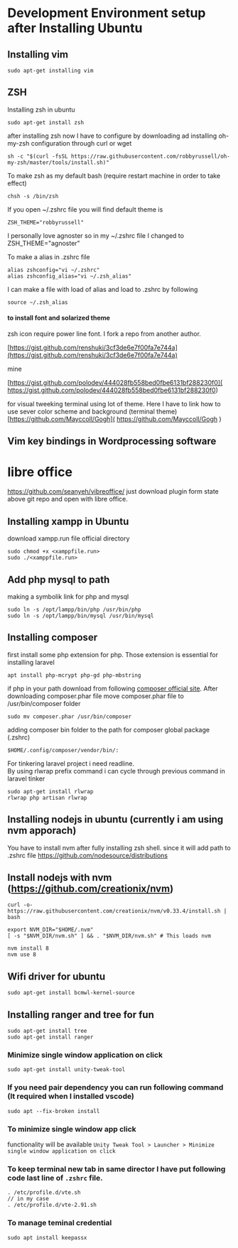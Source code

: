 ﻿# Development Environment setup after Installing Ubuntu

## Installing vim
~~~
sudo apt-get installing vim
~~~

## ZSH
Installing zsh in ubuntu
~~~
sudo apt-get install zsh
~~~

after installing zsh now I have to configure by downloading ad installing oh-my-zsh configuration through curl or wget
~~~
sh -c "$(curl -fsSL https://raw.githubusercontent.com/robbyrussell/oh-my-zsh/master/tools/install.sh)"
~~~

To make zsh as my default bash (require restart machine in order to take effect)
~~~
chsh -s /bin/zsh
~~~


If you open ~/.zshrc file you will find default theme is
~~~
ZSH_THEME="robbyrussell"
~~~
I personally love agnoster so in my ~/.zshrc file I changed to ZSH_THEME="agnoster"

To make a alias in .zshrc file 
~~~
alias zshconfig="vi ~/.zshrc" 
alias zshconfig_alias="vi ~/.zsh_alias" 
~~~

I can make a file with load of alias and load to .zshrc by following
~~~
source ~/.zsh_alias 
~~~

#### to install font and solarized theme      
zsh icon require power line font. I fork a repo from another author. 

[https://gist.github.com/renshuki/3cf3de6e7f00fa7e744a](https://gist.github.com/renshuki/3cf3de6e7f00fa7e744a)

mine

[https://gist.github.com/polodev/444028fb558bed0fbe6131bf288230f0]( https://gist.github.com/polodev/444028fb558bed0fbe6131bf288230f0)

for visual tweeking terminal using lot of theme. Here I have to link how to use sever color scheme and background (terminal theme)   
[https://github.com/Mayccoll/Gogh]( https://github.com/Mayccoll/Gogh )


## Vim key bindings in Wordprocessing software
libre office
============
https://github.com/seanyeh/vibreoffice/
just download plugin form state above git repo and open with libre office.


## Installing xampp in Ubuntu
download xampp.run file official directory   
~~~
sudo chmod +x <xamppfile.run>
sudo ./<xamppfile.run>
~~~


## Add php mysql to path
making a symbolik link for php and mysql
~~~
sudo ln -s /opt/lampp/bin/php /usr/bin/php
sudo ln -s /opt/lampp/bin/mysql /usr/bin/mysql
~~~


## Installing composer
first install some php extension for php. Those extension is essential for installing laravel
~~~
apt install php-mcrypt php-gd php-mbstring
~~~
if php in your path download from following [composer official site](https://getcomposer.org/download/). After downloading composer.phar file move composer.phar file to /usr/bin/composer folder
~~~
sudo mv composer.phar /usr/bin/composer
~~~
adding composer bin folder to the path for composer global package (.zshrc)
~~~
$HOME/.config/composer/vendor/bin/:
~~~
For tinkering laravel project i need readline.  
By using rlwrap prefix command i can cycle through previous command in laravel tinker
~~~
sudo apt-get install rlwrap
rlwrap php artisan rlwrap
~~~


## Installing nodejs in ubuntu  (currently i am using nvm apporach)
You have to install nvm after fully installing zsh shell. since it will add path to .zshrc file 
https://github.com/nodesource/distributions   

## Install nodejs with nvm (https://github.com/creationix/nvm)
~~~
curl -o- https://raw.githubusercontent.com/creationix/nvm/v0.33.4/install.sh | bash
~~~

~~~
export NVM_DIR="$HOME/.nvm"
[ -s "$NVM_DIR/nvm.sh" ] && . "$NVM_DIR/nvm.sh" # This loads nvm
~~~

~~~
nvm install 8
nvm use 8
~~~

## Wifi driver for ubuntu
~~~
sudo apt-get install bcmwl-kernel-source
~~~

## Installing ranger and tree for fun
~~~
sudo apt-get install tree
sudo apt-get install ranger
~~~

### Minimize single window application on click
~~~
sudo apt-get install unity-tweak-tool
~~~
### If you need pair dependency you can run following command (It required when I installed vscode)
~~~
sudo apt --fix-broken install
~~~

### To minimize single window app click
functionality will be available `Unity Tweak Tool > Launcher > Minimize single window application on click`

### To keep terminal new tab in same director I have put following code last line of `.zshrc` file.
~~~
. /etc/profile.d/vte.sh
// in my case 
. /etc/profile.d/vte-2.91.sh
~~~

### To manage teminal credential
~~~
sudo apt install keepassx
~~~











